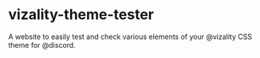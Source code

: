 # vizality-theme-tester
A website to easily test and check various elements of your @vizality CSS theme for @discord.
